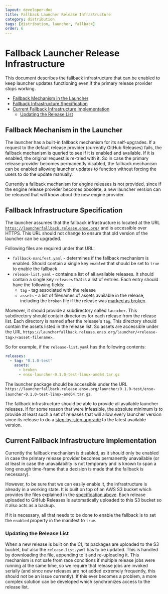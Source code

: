 ```yaml
---
layout: developer-doc
title: Fallback Launcher Release Infrastructure
category: distribution
tags: [distribution, launcher, fallback]
order: 6
---
```


# Fallback Launcher Release Infrastructure

This document describes the fallback infrastructure that can be enabled to keep
launcher updates functioning even if the primary release provider stops working.

<!-- MarkdownTOC levels="2,3" autolink="true" -->

- [Fallback Mechanism in the Launcher](#fallback-mechanism-in-the-launcher)
- [Fallback Infrastructure Specification](#fallback-infrastructure-specification)
- [Current Fallback Infrastructure Implementation](#current-fallback-infrastructure-implementation)
  - [Updating the Release List](#updating-the-release-list)

<!-- /MarkdownTOC -->

## Fallback Mechanism in the Launcher

The launcher has a built-in fallback mechanism for its self-upgrades. If a
request to the default release provider (currently GitHub Releases) fails, the
fallback mechanism is queried to see if it is enabled and available. If it is
enabled, the original request is re-tried with it. So in case the primary
release provider becomes permanently disabled, the fallback mechanism can be
enabled allowing launcher updates to function without forcing the users to do
the update manually.

Currently a fallback mechanism for engine releases is not provided, since if the
engine release provider becomes obsolete, a new launcher version can be released
that will know about the new engine provider.

## Fallback Infrastructure Specification

The launcher assumes that the fallback infrastructure is located at the URL
[`https://launcherfallback.release.enso.org/`](https://launcherfallback.release.enso.org/)
and is accessible over HTTPS. This URL should not change to ensure that old
version of the launcher can be upgraded.

Following files are required under that URL:

- `fallback-manifest.yaml` - determines if the fallback mechanism is enabled.
  Should contain a single key `enabled` that should be set to `true` to enable
  the fallback.
- `release-list.yaml` - contains a list of all available releases. It should
  contain a single key `releases` that is a list of entries. Each entry should
  have the following fields:
  - `tag` - tag associated with the release
  - `assets` - a list of filenames of assets available in the release, including
    the `broken` file if the release was
    [marked as broken](./release-policy.md#marking-a-release-as-broken).

Moreover, it should provide a subdirectory called `launcher`. This subdirectory
should contain directories for each release from the release list. Each
directory is named after the release's `tag`. This directory should contain the
assets listed in the release list. So assets are accessible under the URL
`https://launcherfallback.release.enso.org/launcher/<release-tag>/<asset-filename>`.

So for example, if the `release-list.yaml` has the following contents:

```yaml
releases:
  - tag: "0.1.0-test"
    assets:
      - broken
      - enso-launcher-0.1.0-test-linux-amd64.tar.gz
```

The launcher package should be accessible under the URL
`https://launcherfallback.release.enso.org/launcher/0.1.0-test/enso-launcher-0.1.0-test-linux-amd64.tar.gz`.

The fallback infrastructure should be able to provide all available launcher
releases. If for some reason that were infeasible, the absolute minimum is to
provide at least such a set of releases that will allow every launcher version
since its release to do a
[step-by-step upgrade](launcher.md#step-by-step-upgrade) to the latest available
version.

## Current Fallback Infrastructure Implementation

Currently the fallback mechanism is disabled, as it should only be enabled in
case the primary release provider becomes permanently unavailable (or at least
in case the unavailability is not temporary and is known to span a long enough
time-frame that a decision is made that the fallback is necessary).

However, to be sure that we can easily enable it, the infrastructure is already
in a working state. It is built on top of an AWS S3 bucket which provides the
files explained in the
[specification above](#fallback-infrastructure-specification). Each release
uploaded to GitHub Releases is automatically uploaded to this S3 bucket so it
also acts as a backup.

If it is necessary, all that needs to be done to enable the fallback is to set
the `enabled` property in the manifest to `true`.

### Updating the Release List

When a new release is built on the CI, its packages are uploaded to the S3
bucket, but also the `release-list.yaml` has to be updated. This is handled by
downloading the file, appending to it and re-uploading it. This mechanism is not
safe from race conditions if multiple release jobs were running at the same
time, so we require that release jobs are invoked serially (and since new
releases are not added extremely frequently, this should not be an issue
currently). If this ever becomes a problem, a more complex solution can be
developed which synchronizes access to the release list.
